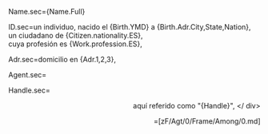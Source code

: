 Name.sec={Name.Full}

ID.sec=un individuo, nacido el {Birth.YMD} a {Birth.Adr.City,State,Nation},<br> un ciudadano de {Citizen.nationality.ES},<br> cuya profesión es {Work.profession.ES},

Adr.sec=domicilio en {Adr.1,2,3},

Agent.sec=</i>

Handle.sec=<div align="right"> aquí referido como "{Handle}", </ div>

=[zF/Agt/0/Frame/Among/0.md]
